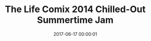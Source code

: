 ---
layout: gallery

date: 2017-06-17 00:00:01

title: The Life Comix 2014 Chilled-Out Summertime Jam

folder: 2014Jam
---